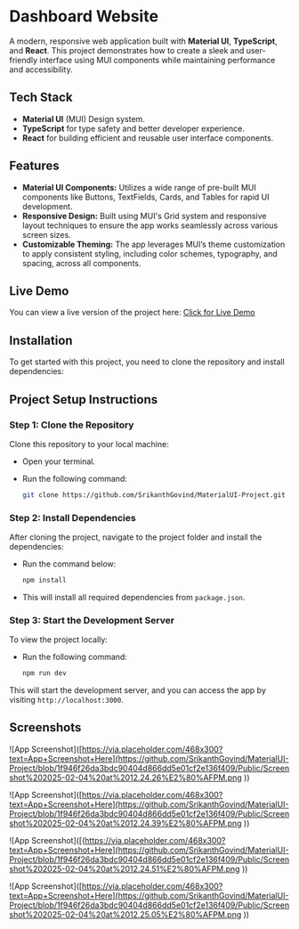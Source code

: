 # Dashboard Website

A modern, responsive web application built with **Material UI**, **TypeScript**, and **React**. This project demonstrates how to create a sleek and user-friendly interface using MUI components while maintaining performance and accessibility.

## Tech Stack
- **Material UI** (MUI) Design system.
- **TypeScript** for type safety and better developer experience.
- **React** for building efficient and reusable user interface components.

## Features

- **Material UI Components:** Utilizes a wide range of pre-built MUI components like Buttons, TextFields, Cards, and Tables for rapid UI development.
- **Responsive Design:** Built using MUI's Grid system and responsive layout techniques to ensure the app works seamlessly across various screen sizes.
- **Customizable Theming:** The app leverages MUI’s theme customization to apply consistent styling, including color schemes, typography, and spacing, across all components.


## Live Demo

You can view a live version of the project here: [Click for Live Demo](https://stirring-manatee-ea4f38.netlify.app/)

## Installation

To get started with this project, you need to clone the repository and install dependencies:

## Project Setup Instructions

### Step 1: Clone the Repository

Clone this repository to your local machine:

- Open your terminal.
- Run the following command:

    ```bash
    git clone https://github.com/SrikanthGovind/MaterialUI-Project.git
    ```

### Step 2: Install Dependencies

After cloning the project, navigate to the project folder and install the dependencies:

- Run the command below:

    ```bash
    npm install
    ```

- This will install all required dependencies from `package.json`.

### Step 3: Start the Development Server

To view the project locally:

- Run the following command:

    ```bash
    npm run dev
    ```

This will start the development server, and you can access the app by visiting `http://localhost:3000`.


## Screenshots

![App Screenshot]([https://via.placeholder.com/468x300?text=App+Screenshot+Here](https://github.com/SrikanthGovind/MaterialUI-Project/blob/1f946f26da3bdc90404d866dd5e01cf2e136f409/Public/Screenshot%202025-02-04%20at%2012.24.26%E2%80%AFPM.png ))

![App Screenshot]([https://via.placeholder.com/468x300?text=App+Screenshot+Here](https://github.com/SrikanthGovind/MaterialUI-Project/blob/1f946f26da3bdc90404d866dd5e01cf2e136f409/Public/Screenshot%202025-02-04%20at%2012.24.39%E2%80%AFPM.png ))

![App Screenshot]([(https://via.placeholder.com/468x300?text=App+Screenshot+Here](https://github.com/SrikanthGovind/MaterialUI-Project/blob/1f946f26da3bdc90404d866dd5e01cf2e136f409/Public/Screenshot%202025-02-04%20at%2012.24.51%E2%80%AFPM.png ))

![App Screenshot]([https://via.placeholder.com/468x300?text=App+Screenshot+Here](https://github.com/SrikanthGovind/MaterialUI-Project/blob/1f946f26da3bdc90404d866dd5e01cf2e136f409/Public/Screenshot%202025-02-04%20at%2012.25.05%E2%80%AFPM.png ))





